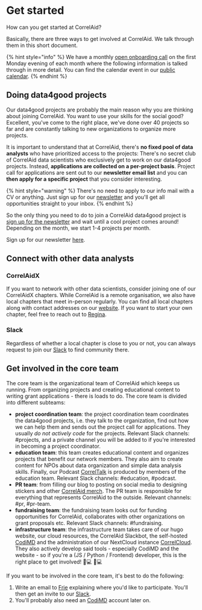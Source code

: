# Get started

How can you get started at CorrelAid? 

Basically, there are three ways to get involved at CorrelAid. We talk through them in this short document.

{% hint style="info" %}
We have a monthly [open onboarding call](wiki/communication/conference-calls.md#open-onboarding-call-1st-monday) on the first Monday evening of each month where the following information is talked through in more detail. You can find the calendar event in our [public calendar](https://correlcloud.org/index.php/apps/calendar/p/w4ak9WY4T6Ln452r/CorrelAid). 
{% endhint %}

## Doing data4good projects

Our data4good projects are probably the main reason why you are thinking about joining CorrelAid. You want to use your skills for the social good? Excellent, you've come to the right place, we've done over 40 projects so far and are constantly talking to new organizations to organize more projects.

It is important to understand that at CorrelAid, there's **no fixed pool of data analysts** who have prioritized access to the projects: There's no secret club of CorrelAid data scientists who exclusively get to work on our data4good projects. Instead, **applications are collected on a per-project basis**. Project call for applications are sent out to our **newsletter email list** and you can **then apply for a specific project** that you consider interesting. 

{% hint style="warning" %}
There's no need to apply to our info mail with a CV or anything. Just sign up for our [newsletter](https://correlaid.us12.list-manage.com/subscribe?u=b294bf2834adf5d89bdd2dd5a&id=915f3f3eff) and you'll get all opportunities straight to your inbox. 
{% endhint %}

So the only thing you need to do to join a CorrelAid data4good project is [sign up for the newsletter](https://correlaid.us12.list-manage.com/subscribe?u=b294bf2834adf5d89bdd2dd5a&id=915f3f3eff) and wait until a cool project comes around! Depending on the month, we start 1-4 projects per month. 

Sign up for our newsletter [here](https://correlaid.us12.list-manage.com/subscribe?u=b294bf2834adf5d89bdd2dd5a&id=915f3f3eff).

## Connect with other data analysts

### CorrelAidX

If you want to network with other data scientists, consider joining one of our CorrelAidX chapters. While CorrelAid is a remote organisation, we also have local chapters that meet in-person regularly. You can find all local chapters along with contact addresses on our [website](https://correlaid.org/en/correlaid-x/). If you want to start your own chapter, feel free to reach out to [Regina](mailto:regina.s@correlaid.org).

### Slack

Regardless of whether a local chapter is close to you or not, you can always request to join our [Slack](wiki/communication/slack.md#i-want-to-get-access-to-slack-how-do-i-get-it) to find community there. 

## Get involved in the core team

The core team is the organizational team of CorrelAid which keeps us running. From organizing projects and creating educational content to writing grant applications - there is loads to do. The core team is divided into different subteams:

* **project coordination team**: the project coordination team coordinates the data4good projects, i.e. they talk to the organization, find out how we can help them and sends out the project call for applications. They usually _do not actively code_ for the projects. Relevant Slack channels: \#projects, and a private channel you will be added to if you're interested in becoming a project coordinator.
* **education team**: this team creates educational content and organizes projects that benefit our network members. They also aim to create content for NPOs about data organization and simple data analysis skills. Finally, our Podcast [CorrelTalk](https://www.spreaker.com/show/correltalk-the-correlaid-podcast) is  produced by members of the education team. Relevant Slack channels: \#education, \#podcast. 
* **PR team**: from filling our blog to posting on social media to designing stickers and other [CorrelAid merch](wiki/correlaid-merch.md). The PR team is responsible for everything that represents CorrelAid to the outside. Relevant channels: \#pr, \#pr-team. 
* **fundraising team**: the fundraising team looks out for funding opportunities for CorrelAid, collaborates with other organizations on grant proposals etc. Relevant Slack channels: \#fundraising.
* **infrastructure team**: the infrastructure team takes care of our hugo website, our cloud resources, the CorrelAid Slackbot, the self-hosted [CodiMD](wiki/infrastructure/codimd.md) and the administration of our NextCloud instance [CorrelCloud](wiki/infrastructure/correlcloud.md). They also actively develop said tools - especially CodiMD and the website - so if you're a \(JS / Python / Frontend\) developer, this is the right place to get involved! 👩💻 👨💻 

If you want to be involved in the core team, it's best to do the following:

1. Write an email to [Frie](mailto:frie.p@correlaid.org) explaining where you'd like to participate. You'll then get an invite to our [Slack](wiki/communication/slack.md). 
2. You'll probably also need an [CodiMD](wiki/infrastructure/codimd.md) account later on. 





